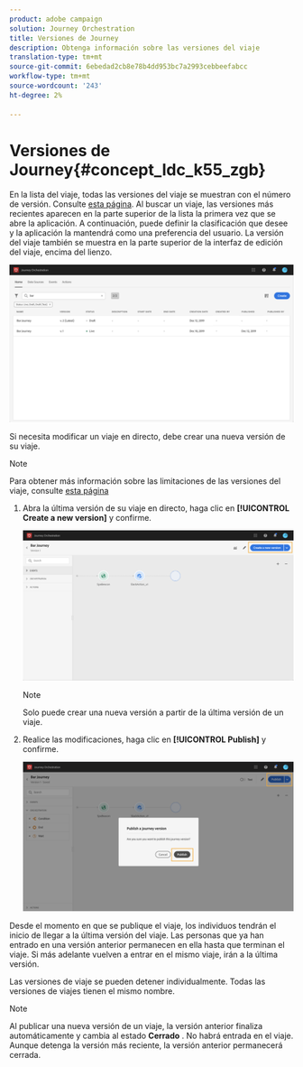 ```yaml
---
product: adobe campaign
solution: Journey Orchestration
title: Versiones de Journey
description: Obtenga información sobre las versiones del viaje
translation-type: tm+mt
source-git-commit: 6ebedad2cb8e78b4dd953bc7a2993cebbeefabcc
workflow-type: tm+mt
source-wordcount: '243'
ht-degree: 2%

---
```



# Versiones de Journey{#concept_ldc_k55_zgb}

En la lista del viaje, todas las versiones del viaje se muestran con el número de versión. Consulte [esta página](../building-journeys/using-the-journey-designer.md). Al buscar un viaje, las versiones más recientes aparecen en la parte superior de la lista la primera vez que se abre la aplicación. A continuación, puede definir la clasificación que desee y la aplicación la mantendrá como una preferencia del usuario. La versión del viaje también se muestra en la parte superior de la interfaz de edición del viaje, encima del lienzo.

![](../assets/journeyversions1.png)

Si necesita modificar un viaje en directo, debe crear una nueva versión de su viaje.

>[!NOTE]
>
>Para obtener más información sobre las limitaciones de las versiones del viaje, consulte [esta página](../about/limitations.md#journey-versions-limitations)

1. Abra la última versión de su viaje en directo, haga clic en **[!UICONTROL Create a new version]** y confirme.

   ![](../assets/journeyversions2.png)

   >[!NOTE]
   >
   >Solo puede crear una nueva versión a partir de la última versión de un viaje.

1. Realice las modificaciones, haga clic en **[!UICONTROL Publish]** y confirme.

   ![](../assets/journeyversions3.png)

Desde el momento en que se publique el viaje, los individuos tendrán el inicio de llegar a la última versión del viaje. Las personas que ya han entrado en una versión anterior permanecen en ella hasta que terminan el viaje. Si más adelante vuelven a entrar en el mismo viaje, irán a la última versión.

Las versiones de viaje se pueden detener individualmente. Todas las versiones de viajes tienen el mismo nombre.

>[!NOTE]
>
>Al publicar una nueva versión de un viaje, la versión anterior finaliza automáticamente y cambia al estado **Cerrado** . No habrá entrada en el viaje. Aunque detenga la versión más reciente, la versión anterior permanecerá cerrada.
